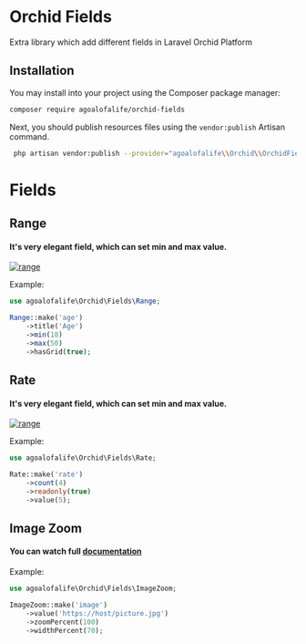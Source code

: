 # Orchid Fields

Extra library which add different fields in Laravel Orchid Platform

## Installation

You may install into your project using the Composer package manager:

```bash
composer require agoalofalife/orchid-fields
```

Next, you should publish resources files using the `vendor:publish` Artisan command. 

```bash
 php artisan vendor:publish --provider="agoalofalife\\Orchid\\OrchidFieldsServiceProvider" 
```

# Fields

## Range

#### It's very elegant field, which can set min and max value.

<a href="https://raw.githubusercontent.com/agoalofalife/orchid-fields/main/.github/IMAGES/range.png">
  <img src="https://raw.githubusercontent.com/agoalofalife/orchid-fields/main/.github/IMAGES/range.png" alt="range" align="center" />
</a>

Example:

```php
use agoalofalife\Orchid\Fields\Range;

Range::make('age')
    ->title('Age')
    ->min(18)
    ->max(50)
    ->hasGrid(true);
```


## Rate

#### It's very elegant field, which can set min and max value.

<a href="https://raw.githubusercontent.com/agoalofalife/orchid-fields/main/.github/IMAGES/rate.png">
  <img src="https://raw.githubusercontent.com/agoalofalife/orchid-fields/main/.github/IMAGES/rate.png" alt="range" align="center" />
</a>

Example:

```php
use agoalofalife\Orchid\Fields\Rate;

Rate::make('rate')
    ->count(4)
    ->readonly(true)
    ->value(5);
```


## Image Zoom

#### You can watch full [documentation](https://github.com/kingdido999/zooming)


Example:

```php
use agoalofalife\Orchid\Fields\ImageZoom;

ImageZoom::make('image')
    ->value('https://host/picture.jpg')
    ->zoomPercent(100)
    ->widthPercent(70);
```

